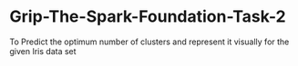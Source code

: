 # Grip-The-Spark-Foundation-Task-2
To Predict the optimum number of clusters and represent it visually for the given Iris data set
